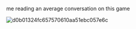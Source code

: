 me reading an average conversation on this game

![d0b01324fc657570610aa51ebc057e6c](https://github.com/user-attachments/assets/10e34a4c-7259-4a5c-be0d-94620174a37c)

